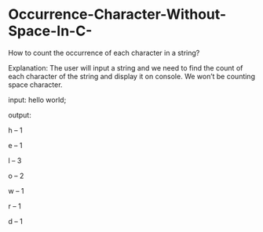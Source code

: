 # Occurrence-Character-Without-Space-In-C-

How to count the occurrence of each character in a string?

Explanation: The user will input a string and we need to find the count of each 
character of the string and display it on console. We won’t be counting space 
character.

input: hello world;

output:

h – 1

e – 1

l – 3

o – 2

w – 1

r – 1

d – 1
